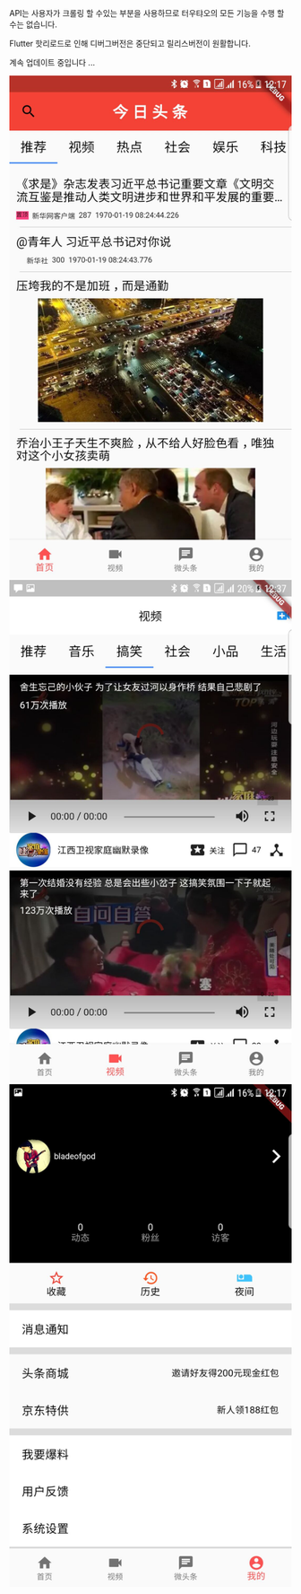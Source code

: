
API는 사용자가 크롤링 할 수있는 부분을 사용하므로 터우탸오의 모든 기능을 수행 할 수는 없습니다.

Flutter 핫리로드로 인해 디버그버전은 중단되고 릴리스버전이 원활합니다.

계속 업데이트 중입니다 ...

![image](https://github.com/bladeofgod/Mock-ToutIAO/blob/master/1.jpg)
![image](https://github.com/bladeofgod/Mock-ToutIAO/blob/master/2.jpg)
![image](https://github.com/bladeofgod/Mock-ToutIAO/blob/master/3.jpg)

